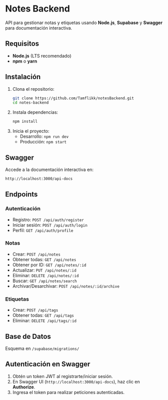 # Notes Backend

API para gestionar notas y etiquetas usando **Node.js**, **Supabase** y **Swagger** para documentación interactiva.

## Requisitos

- **Node.js** (LTS recomendado)
- **npm** o **yarn**

## Instalación

1. Clona el repositorio:
   ```bash
   git clone https://github.com/Tamflikk/notesBackend.git
   cd notes-backend
   ```
2. Instala dependencias:
   ```bash
   npm install
   ```
3. Inicia el proyecto:
   - Desarrollo: `npm run dev`
   - Producción: `npm start`

## Swagger

Accede a la documentación interactiva en:
```bash
http://localhost:3000/api-docs
```

## Endpoints

### Autenticación
- Registro: `POST /api/auth/register`
- Iniciar sesión: `POST /api/auth/login`
- Perfil: `GET /api/auth/profile`

### Notas
- Crear: `POST /api/notes`
- Obtener todas: `GET /api/notes`
- Obtener por ID: `GET /api/notes/:id`
- Actualizar: `PUT /api/notes/:id`
- Eliminar: `DELETE /api/notes/:id`
- Buscar: `GET /api/notes/search`
- Archivar/Desarchivar: `POST /api/notes/:id/archive`

### Etiquetas
- Crear: `POST /api/tags`
- Obtener todas: `GET /api/tags`
- Eliminar: `DELETE /api/tags/:id`

## Base de Datos

Esquema en `/supabase/migrations/`

## Autenticación en Swagger

1. Obtén un token JWT al registrarte/iniciar sesión.
2. En Swagger UI (`http://localhost:3000/api-docs`), haz clic en **Authorize**.
3. Ingresa el token para realizar peticiones autenticadas.